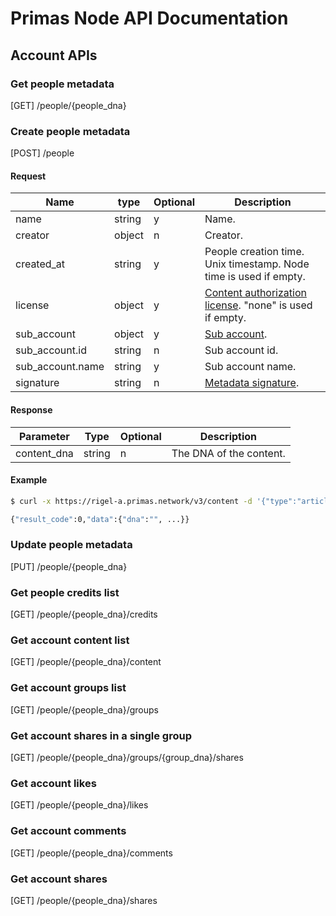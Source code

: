 # Primas Node API Documentation

## Account APIs

### Get people metadata

[GET] /people/{people_dna}

### Create people metadata

[POST] /people

#### Request

| Name                | type    | Optional | Description |
| --------------      | ------- | -------- | ---------------------------------------- |
| name                | string  | y        | Name. |
| creator             | object  | n        | Creator. |
| created_at          | string  | y        | People creation time. Unix timestamp. Node time is used if empty. |
| license             | object  | y        | [Content authorization license](./content.md#content-licensing). "none" is used if empty. |
| sub_account         | object  | y        | [Sub account](./README.md#sub-accounts). |
| sub_account.id      | string  | n        | Sub account id. |
| sub_account.name    | string  | y        | Sub account name. |
| signature           | string  | n        | [Metadata signature](./README.md#dtcp-metadata-signature). |

#### Response

| Parameter | Type | Optional | Description |
| ------------ | ------------- | ------------ | ------------- | 
|  content_dna  | string | n | The DNA of the content. |

#### Example

```bash
$ curl -x https://rigel-a.primas.network/v3/content -d '{"type":"article","content":"...","signature":"..."}'

{"result_code":0,"data":{"dna":"", ...}}

```

### Update people metadata

[PUT] /people/{people_dna}

### Get people credits list

[GET] /people/{people_dna}/credits

### Get account content list

[GET] /people/{people_dna}/content

### Get account groups list

[GET] /people/{people_dna}/groups

### Get account shares in a single group

[GET] /people/{people_dna}/groups/{group_dna}/shares

### Get account likes 

[GET] /people/{people_dna}/likes

### Get account comments  

[GET] /people/{people_dna}/comments

### Get account shares

[GET] /people/{people_dna}/shares